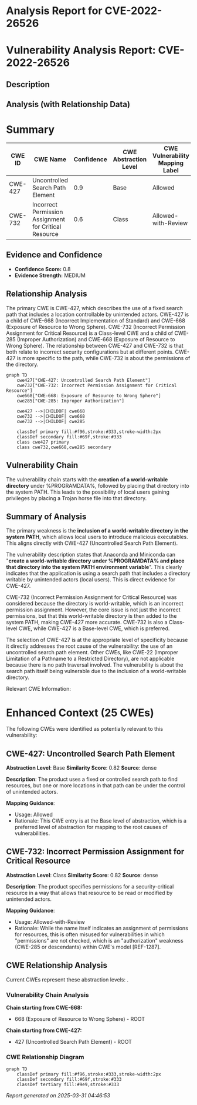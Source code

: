 # Analysis Report for CVE-2022-26526

# Vulnerability Analysis Report: CVE-2022-26526

## Description



## Analysis (with Relationship Data)

# Summary
| CWE ID | CWE Name | Confidence | CWE Abstraction Level | CWE Vulnerability Mapping Label | CWE-Vulnerability Mapping Notes |
|---|---|---|---|---|---|
| CWE-427 | Uncontrolled Search Path Element | 0.9 | Base | Allowed | Primary CWE |
| CWE-732 | Incorrect Permission Assignment for Critical Resource | 0.6 | Class | Allowed-with-Review | Secondary Candidate |

## Evidence and Confidence

*   **Confidence Score:** 0.8
*   **Evidence Strength:** MEDIUM

## Relationship Analysis
The primary CWE is CWE-427, which describes the use of a fixed search path that includes a location controllable by unintended actors. CWE-427 is a child of CWE-668 (Incorrect Implementation of Standard) and CWE-668 (Exposure of Resource to Wrong Sphere). CWE-732 (Incorrect Permission Assignment for Critical Resource) is a Class-level CWE and a child of CWE-285 (Improper Authorization) and CWE-668 (Exposure of Resource to Wrong Sphere). The relationship between CWE-427 and CWE-732 is that both relate to incorrect security configurations but at different points. CWE-427 is more specific to the path, while CWE-732 is about the permissions of the directory.

```mermaid
graph TD
    cwe427["CWE-427: Uncontrolled Search Path Element"]
    cwe732["CWE-732: Incorrect Permission Assignment for Critical Resource"]
    cwe668["CWE-668: Exposure of Resource to Wrong Sphere"]
    cwe285["CWE-285: Improper Authorization"]

    cwe427 -->|CHILDOF| cwe668
    cwe732 -->|CHILDOF| cwe668
    cwe732 -->|CHILDOF| cwe285

    classDef primary fill:#f96,stroke:#333,stroke-width:2px
    classDef secondary fill:#69f,stroke:#333
    class cwe427 primary
    class cwe732,cwe668,cwe285 secondary
```

## Vulnerability Chain
The vulnerability chain starts with the **creation of a world-writable directory** under %PROGRAMDATA%, followed by placing that directory into the system PATH. This leads to the possibility of local users gaining privileges by placing a Trojan horse file into that directory.

## Summary of Analysis
The primary weakness is the **inclusion of a world-writable directory in the system PATH**, which allows local users to introduce malicious executables. This aligns directly with CWE-427 (Uncontrolled Search Path Element).

The vulnerability description states that Anaconda and Miniconda can "**create a world-writable directory under %PROGRAMDATA% and place that directory into the system PATH environment variable**". This clearly indicates that the application is using a search path that includes a directory writable by unintended actors (local users). This is direct evidence for CWE-427.

CWE-732 (Incorrect Permission Assignment for Critical Resource) was considered because the directory is world-writable, which is an incorrect permission assignment. However, the core issue is not just the incorrect permissions, but that this world-writable directory is then added to the system PATH, making CWE-427 more accurate. CWE-732 is also a Class-level CWE, while CWE-427 is a Base-level CWE, which is preferred.

The selection of CWE-427 is at the appropriate level of specificity because it directly addresses the root cause of the vulnerability: the use of an uncontrolled search path element. Other CWEs, like CWE-22 (Improper Limitation of a Pathname to a Restricted Directory), are not applicable because there is no path traversal involved. The vulnerability is about the search path itself being vulnerable due to the inclusion of a world-writable directory.

Relevant CWE Information:

# Enhanced Context (25 CWEs)
The following CWEs were identified as potentially relevant to this vulnerability:

## CWE-427: Uncontrolled Search Path Element
**Abstraction Level**: Base
**Similarity Score**: 0.82
**Source**: dense

**Description**:
The product uses a fixed or controlled search path to find resources, but one or more locations in that path can be under the control of unintended actors.

**Mapping Guidance**:
- Usage: Allowed
- Rationale: This CWE entry is at the Base level of abstraction, which is a preferred level of abstraction for mapping to the root causes of vulnerabilities.

## CWE-732: Incorrect Permission Assignment for Critical Resource
**Abstraction Level**: Class
**Similarity Score**: 0.82
**Source**: dense

**Description**:
The product specifies permissions for a security-critical resource in a way that allows that resource to be read or modified by unintended actors.

**Mapping Guidance**:
- Usage: Allowed-with-Review
- Rationale: While the name itself indicates an assignment of permissions for resources, this is often misused for vulnerabilities in which "permissions" are not checked, which is an "authorization" weakness (CWE-285 or descendants) within CWE's model [REF-1287].


## CWE Relationship Analysis

Current CWEs represent these abstraction levels: .


### Vulnerability Chain Analysis

**Chain starting from CWE-668:**
- 668 (Exposure of Resource to Wrong Sphere) - ROOT


**Chain starting from CWE-427:**
- 427 (Uncontrolled Search Path Element) - ROOT



### CWE Relationship Diagram

```mermaid
graph TD
    classDef primary fill:#f96,stroke:#333,stroke-width:2px
    classDef secondary fill:#69f,stroke:#333
    classDef tertiary fill:#9e9,stroke:#333
```



*Report generated on 2025-03-31 04:46:53*
